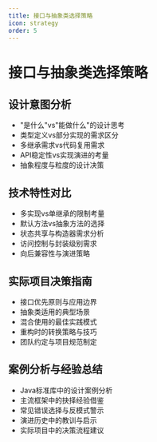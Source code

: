 ```yaml
---
title: 接口与抽象类选择策略
icon: strategy
order: 5
---
```


# 接口与抽象类选择策略

## 设计意图分析

- "是什么"vs"能做什么"的设计思考
- 类型定义vs部分实现的需求区分
- 多继承需求vs代码复用需求
- API稳定性vs实现演进的考量
- 抽象程度与粒度的设计决策

## 技术特性对比

- 多实现vs单继承的限制考量
- 默认方法vs抽象方法的选择
- 状态共享与构造器需求分析
- 访问控制与封装级别需求
- 向后兼容性与演进策略

## 实际项目决策指南

- 接口优先原则与应用边界
- 抽象类适用的典型场景
- 混合使用的最佳实践模式
- 重构时的转换策略与技巧
- 团队约定与项目规范制定

## 案例分析与经验总结

- Java标准库中的设计案例分析
- 主流框架中的抉择经验借鉴
- 常见错误选择与反模式警示
- 演进历史中的教训与启示
- 实际项目中的决策流程建议
